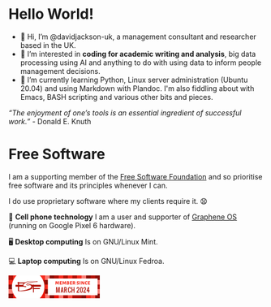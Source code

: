 # Hello World!
- 👋 Hi, I’m @davidjackson-uk, a management consultant and researcher based in the UK.
- 👀 I’m interested in **coding for academic writing and analysis**, big data processing using AI and anything to do with using data to inform people management decisions.
- 🌱 I’m currently learning Python, Linux server administration (Ubuntu 20.04) and using Markdown with Plandoc. I'm also fiddling about with Emacs, BASH scripting and various other bits and pieces.

<!---
davidjackson-uk/davidjackson-uk is a ✨ special ✨ repository because its `README.md` (this file) appears on your GitHub profile.
You can click the Preview link to take a look at your changes.
--->
*“The enjoyment of one’s tools is an essential ingredient of successful work.”* - Donald E. Knuth

# Free Software
I am a supporting member of the [Free Software Foundation](https://www.fsf.org/) and so prioritise free software and its principles whenever I can. 

I do use proprietary software where my clients require it. 😧 

📱 **Cell phone technology**
I am a user and supporter of [Graphene OS](https://grapheneos.org/) (running on Google Pixel 6 hardware).

🖥️ **Desktop computing**
Is on GNU/Linux Mint.

💻 **Laptop computing**
Is on GNU/Linux Fedroa.

![FSF](https://github.com/davidjackson-uk/davidjackson-uk/blob/main/6556541.png)


